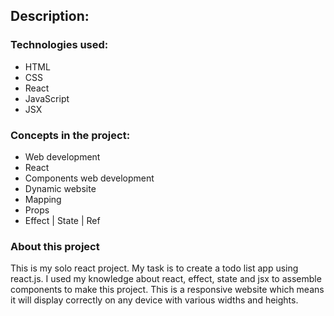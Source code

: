 ## **Description:**

### Technologies used:

- HTML 
- CSS
- React 
- JavaScript
- JSX

### Concepts in the project:

- Web development
- React
- Components web development
- Dynamic website
- Mapping
- Props
- Effect | State | Ref

### About this project

This is my solo react project. My task is to create a todo list app using react.js. I used my knowledge about react, effect, state and jsx to assemble components to make this project. This is a responsive website which means it will display correctly on any device with various widths and heights.